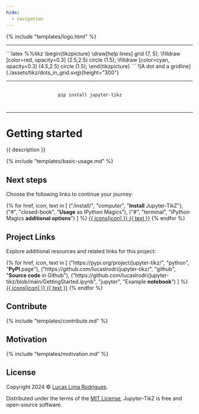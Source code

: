 ```yaml
---
hide:
  - navigation
---
```


{% include "templates/logo.html" %}

---

<div style="display: flex; justify-content: center; align-items: center; column-gap: 1em; margin: 0 auto; flex-wrap: wrap" markdown>
```latex
%%tikz
\begin{tikzpicture}
    \draw[help lines] grid (7, 5);
     \filldraw [color=red, opacity=0.3] (2.5,2.5) circle (1.5);
     \filldraw [color=cyan, opacity=0.3] (4.5,2.5) circle (1.5);
\end{tikzpicture}
```
![A dot and a gridline](./assets/tikz/dots_in_grid.svg){height="300"}
</div>


---

<div style="display: flex; justify-content: center; margin: 0 auto;">
<pre style="min-width: 16em; height: 2em;">
<code class="language-shell">pip install jupyter-tikz</code>
</pre>
</div>


---

# Getting started

{{ description }}

{% include "templates/basic-usage.md" %}

## Next steps

Choose the following links to continue your journey:

<div class="grid">
  {% for href, icon, text in [
    ("/install/", "computer", "<strong>Install</strong> Jupyter-TikZ"), 
    ("#", "closed-book", "<strong>Usage</strong> as IPython Magics"), 
    ("#", "terminal", "IPython Magics <strong>additional options</strong>")
  ] %}
    <a class="card card-link" href="{{ href }}"><span class="twemoji">{{ icons[icon] }}</span> {{ text }}</a>
  {% endfor %}
</div>


## Project Links

Explore additional resources and related links for this project:

<div class="grid">
 {% for href, icon, text in [
  ("https://pypi.org/project/jupyter-tikz/", "python", "<strong>PyPI</strong> page"),
  ("https://github.com/lucaslrodri/jupyter-tikz/", "github", "<strong>Source code</strong> in Github"),
  ("https://github.com/lucaslrodri/jupyter-tikz/blob/main/GettingStarted.ipynb", "jupyter", "Example <strong>notebook</strong>")
 ] %}
  <a class="card card-link" href="https://pypi.org/project/jupyter-tikz/" target="_blank"><span class="twemoji">{{ icons[icon] }}</span> {{ text }}</a>
 {% endfor %}
</div>

## Contribute

{% include "templates/contribute.md" %}

## Motivation

{% include "templates/motivation.md" %}

## License

Copyright 2024 © <a href="https://github.com/lucaslrodri" target="_blank">Lucas Lima Rodrigues</a>.

Distributed under the terms of the [MIT License](./about/license.md), Jupyter-TikZ is free and open-source software.